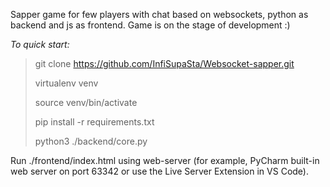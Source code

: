 Sapper game for few players with chat based on websockets, 
python as backend and js as frontend. Game is on 
the stage of development :)

*To quick start:*

> git clone https://github.com/InfiSupaSta/Websocket-sapper.git
>
> virtualenv venv
> 
> source venv/bin/activate
> 
> pip install -r requirements.txt
> 
> python3 ./backend/core.py
 

Run ./frontend/index.html using web-server (for example, 
PyCharm built-in web server on port 63342 or use 
the Live Server Extension in VS Code).
